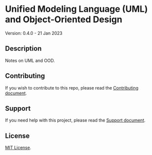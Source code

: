 # Unified Modeling Language (UML) and Object-Oriented Design 

Version: 0.4.0 - 21 Jan 2023

## Description

Notes on UML and OOD.

## Contributing

If you wish to contribute to this repo, please read the [Contributing document](.github/CONTRIBUTING.md).

## Support

If you need help with this project, please read the [Support document](.github/SUPPORT.md).

## License

[MIT License](LICENSE).
